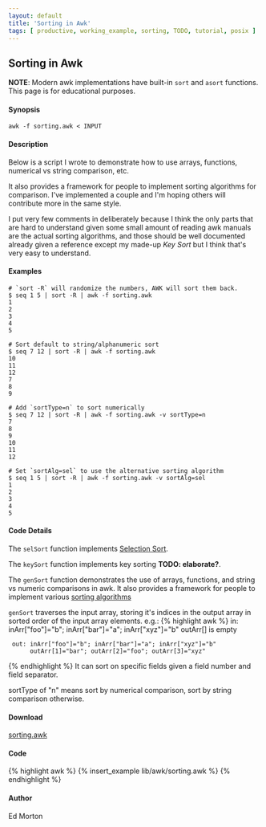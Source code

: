 ```yaml
---
layout: default
title: 'Sorting in Awk'
tags: [ productive, working_example, sorting, TODO, tutorial, posix ]
---
```


## Sorting in Awk

**NOTE**: Modern awk implementations have built-in `sort` and `asort` functions. This page is for educational purposes.

#### Synopsis

    awk -f sorting.awk < INPUT

#### Description

Below is a script I wrote to demonstrate how to use arrays, functions,
numerical vs string comparison, etc.

It also provides a framework for people to implement sorting algorithms
for comparison. I've implemented a couple and I'm hoping others will
contribute more in the same style.

I put very few comments in deliberately because I
think the only parts that are hard to understand given some small
amount of reading awk manuals are the actual sorting algorithms,
and those should be well documented already given a reference except
my made-up *Key Sort* but I think that's very easy to understand.


#### Examples

    # `sort -R` will randomize the numbers, AWK will sort them back.
    $ seq 1 5 | sort -R | awk -f sorting.awk
    1
    2
    3
    4
    5

    # Sort default to string/alphanumeric sort
    $ seq 7 12 | sort -R | awk -f sorting.awk
    10
    11
    12
    7
    8
    9

    # Add `sortType=n` to sort numerically
    $ seq 7 12 | sort -R | awk -f sorting.awk -v sortType=n
    7
    8
    9
    10
    11
    12

    # Set `sortAlg=sel` to use the alternative sorting algorithm
    $ seq 1 5 | sort -R | awk -f sorting.awk -v sortAlg=sel
    1
    2
    3
    4
    5

#### Code Details

The `selSort` function implements
[Selection Sort](http://en.wikipedia.org/wiki/Selection_sort).

The `keySort` function implements key sorting **TODO: elaborate?**.

The `genSort` function demonstrates the use of arrays, functions, and string
vs numeric comparisons in awk. It also provides a framework for people to
implement various [sorting algorithms](http://en.wikipedia.org/wiki/Sorting_algorithm)

`genSort` traverses the input array, storing it's indices in the output array
in sorted order of the input array elements. e.g.:
{% highlight awk %}
     in:  inArr["foo"]="b"; inArr["bar"]="a"; inArr["xyz"]="b"
          outArr[] is empty

     out: inArr["foo"]="b"; inArr["bar"]="a"; inArr["xyz"]="b"
          outArr[1]="bar"; outArr[2]="foo"; outArr[3]="xyz"
{% endhighlight %}
It can sort on specific fields given a field number and field separator.

sortType of "n" means sort by numerical comparison, sort by string comparison otherwise.

#### Download

[sorting.awk]({{site.baseurl}}/lib/awk/sorting.awk)


#### Code

{% highlight awk %}
{% insert_example lib/awk/sorting.awk %}
{% endhighlight %}


#### Author

Ed Morton
